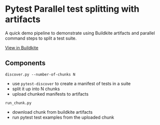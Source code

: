 # Pytest Parallel test splitting with artifacts

A quick demo pipeline to demonstrate using Buildkite artifacts and parallel command steps to split a test suite.

[View in Buildkite](https://buildkite.com/catkins-test/pytest-parallel-artifact-manifest-example)

## Components

`discover.py --number-of-chunks N`

- use `pytest-discover` to create a manifest of tests in a suite
-  split it up into N chunks
-  upload chunked manifests to artifacts

`run_chunk.py`

- download chunk from buildkite artifacts
- run pytest test examples from the uploaded chunk

